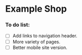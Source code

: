 # Example Shop
### To do list:
- [ ] Add links to navigation header.
- [ ] More variety of pages.
- [ ] Better mobile site version.
